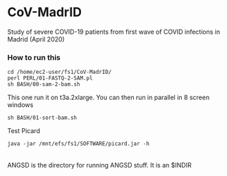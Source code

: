 # CoV-MadrID
Study of severe COVID-19 patients from first wave of COVID infections in Madrid (April 2020)

### How to run this
```
cd /home/ec2-user/fs1/CoV-MadrID/
perl PERL/01-FASTQ-2-SAM.pl
sh BASH/00-sam-2-bam.sh
```
This one run it on t3a.2xlarge. You can then run in parallel in 8 screen windows
```
sh BASH/01-sort-bam.sh
```
Test Picard
```
java -jar /mnt/efs/fs1/SOFTWARE/picard.jar -h
```

######
ANGSD is the directory for running ANGSD stuff. It is an $INDIR
